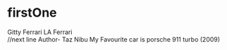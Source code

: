 # firstOne
Gitty
Ferrari LA Ferrari
<br> //next line
Author- Taz Nibu
My Favourite car is porsche 911 turbo (2009)